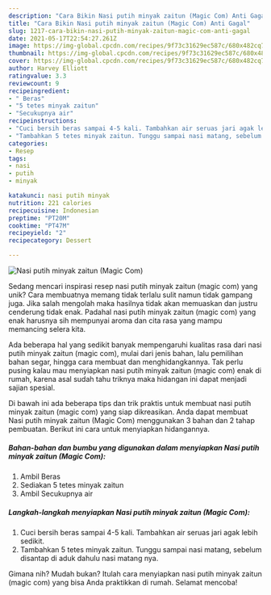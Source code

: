 ```yaml
---
description: "Cara Bikin Nasi putih minyak zaitun (Magic Com) Anti Gagal"
title: "Cara Bikin Nasi putih minyak zaitun (Magic Com) Anti Gagal"
slug: 1217-cara-bikin-nasi-putih-minyak-zaitun-magic-com-anti-gagal
date: 2021-05-17T22:54:27.261Z
image: https://img-global.cpcdn.com/recipes/9f73c31629ec587c/680x482cq70/nasi-putih-minyak-zaitun-magic-com-foto-resep-utama.jpg
thumbnail: https://img-global.cpcdn.com/recipes/9f73c31629ec587c/680x482cq70/nasi-putih-minyak-zaitun-magic-com-foto-resep-utama.jpg
cover: https://img-global.cpcdn.com/recipes/9f73c31629ec587c/680x482cq70/nasi-putih-minyak-zaitun-magic-com-foto-resep-utama.jpg
author: Harvey Elliott
ratingvalue: 3.3
reviewcount: 9
recipeingredient:
- " Beras"
- "5 tetes minyak zaitun"
- "Secukupnya air"
recipeinstructions:
- "Cuci bersih beras sampai 4-5 kali. Tambahkan air seruas jari agak lebih sedikit."
- "Tambahkan 5 tetes minyak zaitun. Tunggu sampai nasi matang, sebelum disantap di aduk dahulu nasi matang nya."
categories:
- Resep
tags:
- nasi
- putih
- minyak

katakunci: nasi putih minyak 
nutrition: 221 calories
recipecuisine: Indonesian
preptime: "PT20M"
cooktime: "PT47M"
recipeyield: "2"
recipecategory: Dessert

---
```



![Nasi putih minyak zaitun (Magic Com)](https://img-global.cpcdn.com/recipes/9f73c31629ec587c/680x482cq70/nasi-putih-minyak-zaitun-magic-com-foto-resep-utama.jpg)

Sedang mencari inspirasi resep nasi putih minyak zaitun (magic com) yang unik? Cara membuatnya memang tidak terlalu sulit namun tidak gampang juga. Jika salah mengolah maka hasilnya tidak akan memuaskan dan justru cenderung tidak enak. Padahal nasi putih minyak zaitun (magic com) yang enak harusnya sih mempunyai aroma dan cita rasa yang mampu memancing selera kita.

Ada beberapa hal yang sedikit banyak mempengaruhi kualitas rasa dari nasi putih minyak zaitun (magic com), mulai dari jenis bahan, lalu pemilihan bahan segar, hingga cara membuat dan menghidangkannya. Tak perlu pusing kalau mau menyiapkan nasi putih minyak zaitun (magic com) enak di rumah, karena asal sudah tahu triknya maka hidangan ini dapat menjadi sajian spesial.




Di bawah ini ada beberapa tips dan trik praktis untuk membuat nasi putih minyak zaitun (magic com) yang siap dikreasikan. Anda dapat membuat Nasi putih minyak zaitun (Magic Com) menggunakan 3 bahan dan 2 tahap pembuatan. Berikut ini cara untuk menyiapkan hidangannya.

<!--inarticleads1-->

##### Bahan-bahan dan bumbu yang digunakan dalam menyiapkan Nasi putih minyak zaitun (Magic Com):

1. Ambil  Beras
1. Sediakan 5 tetes minyak zaitun
1. Ambil Secukupnya air




<!--inarticleads2-->

##### Langkah-langkah menyiapkan Nasi putih minyak zaitun (Magic Com):

1. Cuci bersih beras sampai 4-5 kali. Tambahkan air seruas jari agak lebih sedikit.
1. Tambahkan 5 tetes minyak zaitun. Tunggu sampai nasi matang, sebelum disantap di aduk dahulu nasi matang nya.




Gimana nih? Mudah bukan? Itulah cara menyiapkan nasi putih minyak zaitun (magic com) yang bisa Anda praktikkan di rumah. Selamat mencoba!
